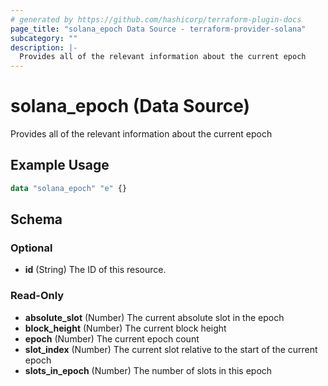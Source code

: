 ```yaml
---
# generated by https://github.com/hashicorp/terraform-plugin-docs
page_title: "solana_epoch Data Source - terraform-provider-solana"
subcategory: ""
description: |-
  Provides all of the relevant information about the current epoch
---
```


# solana_epoch (Data Source)

Provides all of the relevant information about the current epoch

## Example Usage

```terraform
data "solana_epoch" "e" {}
```

<!-- schema generated by tfplugindocs -->
## Schema

### Optional

- **id** (String) The ID of this resource.

### Read-Only

- **absolute_slot** (Number) The current absolute slot in the epoch
- **block_height** (Number) The current block height
- **epoch** (Number) The current epoch count
- **slot_index** (Number) The current slot relative to the start of the current epoch
- **slots_in_epoch** (Number) The number of slots in this epoch


